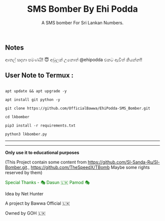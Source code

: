 <h1 align="center">SMS Bomber By Ehi Podda</h1>

<p align="center">  A SMS bomber For Sri Lankan Numbers.</p><br>

## Notes
ආතල් සදහා පමණයි! 😇
අවුලක් උනොත් @ehipodda එකට ඇවිත් කියන්න!!

## User Note to Termux :

```bhash

apt update && apt upgrade -y

apt install git python -y

git clone https://github.com/OfficialBawwa/EhiPodda-SMS_Bomber.git

cd lkbomber

pip3 install -r requirements.txt

python3 lkbomber.py

```

___

____

**Only use it to educational purposes**

(This Project contain some content from  https://github.com/Sl-Sanda-Ru/Sl-Bomber.git.,  https://github.com/TheSpeedX/TBomb Maybe some rights reserved by them)

<p style="color:green ">Special Thanks - 🎭 Dasun 🇱🇰 Pamod 🎭 </p>
</p>Idea by Net Hunter</p>
</p>A project by Bawwa Official 🇱🇰</p>
</p>Owned by GOH 🇱🇰 </p>


